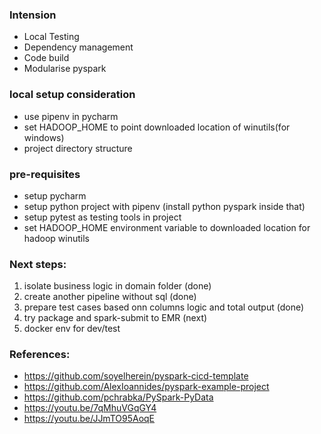 ### Intension
- Local Testing
- Dependency management
- Code build
- Modularise pyspark

### local setup consideration
- use pipenv in pycharm
- set HADOOP_HOME to point downloaded location of winutils(for windows)
- project directory structure

### pre-requisites
- setup pycharm
- setup python project with pipenv (install python pyspark inside that)
- setup pytest as testing tools in project
- set HADOOP_HOME environment variable to downloaded location for hadoop winutils 

### Next steps: 
1. isolate business logic in domain folder (done)
2. create another pipeline without sql  (done)
3. prepare test cases based onn columns logic and total output (done)
4. try package and spark-submit to EMR (next)   
5. docker env for dev/test

### References:
- https://github.com/soyelherein/pyspark-cicd-template
- https://github.com/AlexIoannides/pyspark-example-project
- https://github.com/pchrabka/PySpark-PyData
- https://youtu.be/7qMhuVGqGY4
- https://youtu.be/JJmTO95AoqE
